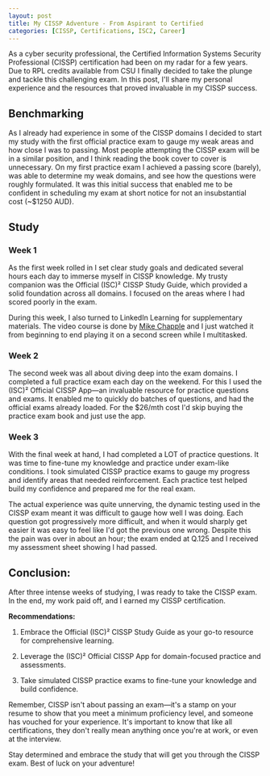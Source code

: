 ```yaml
---
layout: post
title: My CISSP Adventure - From Aspirant to Certified 
categories: [CISSP, Certifications, ISC2, Career]
---
```


As a cyber security professional, the Certified Information Systems Security Professional (CISSP) certification had been on my radar for a few years. Due to RPL credits available from CSU I finally decided to take the plunge and tackle this challenging exam. In this post, I'll share my personal experience and the resources that proved invaluable in my  CISSP success.

## Benchmarking

As I already had experience in some of the CISSP domains I decided to start my study with the first official practice exam to gauge my weak areas and how close I was to passing. Most people attempting the CISSP exam will be in a similar position, and I think reading the book cover to cover is unnecessary. On my first practice exam I achieved a passing score (barely), was able to determine my weak domains, and see how the questions were roughly formulated. It was this initial success that enabled me to be confident in scheduling my exam at short notice for not an insubstantial cost (~$1250 AUD).

## Study

### Week 1

As the first week rolled in I set clear study goals and dedicated several hours each day to immerse myself in CISSP knowledge. My trusty companion was the Official (ISC)² CISSP Study Guide, which provided a solid foundation across all domains. I focused on the areas where I had scored poorly in the exam.

During this week, I also turned to LinkedIn Learning for supplementary materials. The video course is done by [Mike Chapple](www.certmike.com) and I just watched it from beginning to end playing it on a second screen while I multitasked. 

### Week 2

The second week was all about diving deep into the exam domains. I completed a full practice exam each day on the weekend. For this I used the (ISC)² Official CISSP App—an invaluable resource for practice questions and exams. It enabled me to quickly do batches of questions, and had the official exams already loaded. For the $26/mth cost I'd skip buying the practice exam book and just use the app.

### Week 3

With the final week at hand, I had completed a LOT of practice questions. It was time to fine-tune my knowledge and practice under exam-like conditions. I took simulated CISSP practice exams to gauge my progress and identify areas that needed reinforcement. Each practice test helped build my confidence and prepared me for the real exam.

The actual  experience was quite unnerving, the dynamic testing used in the CISSP exam meant it was difficult to gauge how well I was doing. Each question got progressively more difficult, and when it would sharply get easier it was easy to feel like I'd got the previous one wrong. Despite this the pain was over in about an hour;  the exam ended at Q.125 and I received my assessment sheet showing I had passed.

## Conclusion:

After three intense weeks of studying, I was ready to take the CISSP exam. In the end, my work paid off, and I earned my CISSP certification.

**Recommendations:**

1. Embrace the Official (ISC)² CISSP Study Guide as your go-to resource for comprehensive learning.

2. Leverage the (ISC)² Official CISSP App for domain-focused practice and assessments.

3. Take simulated CISSP practice exams to fine-tune your knowledge and build confidence.

Remember,  CISSP isn't about passing an exam—it's a stamp on your resume to show that you meet a minimum proficiency level, and someone has vouched for your experience. It's important to know that like all certifications, they don't really mean anything once you're at work, or even at the interview.

Stay determined and embrace the study that will get you through the CISSP exam. Best of luck on your adventure!